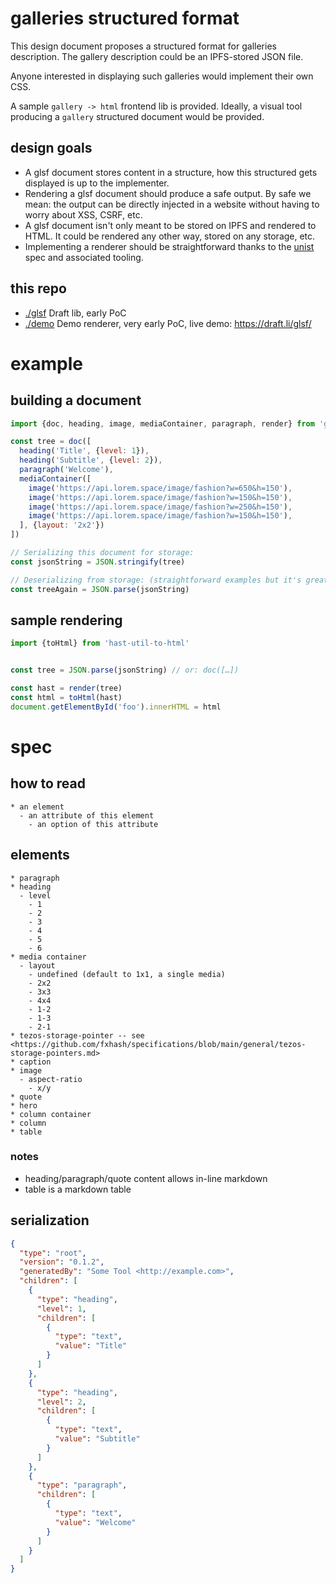 # **g**a**l**leries **s**tructured **f**ormat

This design document proposes a structured format for galleries description. The gallery description could be an IPFS-stored JSON file.

Anyone interested in displaying such galleries would implement their own CSS. 

A sample `gallery -> html` frontend lib is provided.
Ideally, a visual tool producing a `gallery` structured document would be provided.

## design goals

* A glsf document stores content in a structure, how this structured gets displayed is up to the implementer.
* Rendering a glsf document should produce a safe output. By safe we mean: the output can be directly injected in a website without having to worry about XSS, CSRF, etc.
* A glsf document isn't only meant to be stored on IPFS and rendered to HTML. It could be rendered any other way, stored on any storage, etc.
* Implementing a renderer should be straightforward thanks to the [unist](https://github.com/syntax-tree/unist) spec and associated tooling.

## this repo

* [./glsf](./glsf) Draft lib, early PoC
* [./demo](./demo) Demo renderer, very early PoC, live demo: <https://draft.li/glsf/>

# example

## building a document

```js
import {doc, heading, image, mediaContainer, paragraph, render} from 'glsf'

const tree = doc([
  heading('Title', {level: 1}),
  heading('Subtitle', {level: 2}),
  paragraph('Welcome'),
  mediaContainer([
    image('https://api.lorem.space/image/fashion?w=650&h=150'),
    image('https://api.lorem.space/image/fashion?w=150&h=150'),
    image('https://api.lorem.space/image/fashion?w=250&h=150'),
    image('https://api.lorem.space/image/fashion?w=150&h=150'),
  ], {layout: '2x2'})
])

// Serializing this document for storage:
const jsonString = JSON.stringify(tree)

// Deserializing from storage: (straightforward examples but it's great to have easy de/serialization)
const treeAgain = JSON.parse(jsonString)
```

## sample rendering

```js
import {toHtml} from 'hast-util-to-html'


const tree = JSON.parse(jsonString) // or: doc([…])

const hast = render(tree)
const html = toHtml(hast)
document.getElementById('foo').innerHTML = html
```


# spec
## how to read

```
* an element
  - an attribute of this element
    - an option of this attribute
```

## elements

```
* paragraph
* heading
  - level
    - 1
    - 2
    - 3
    - 4
    - 5
    - 6
* media container
  - layout
    - undefined (default to 1x1, a single media)
    - 2x2
    - 3x3
    - 4x4
    - 1-2
    - 1-3
    - 2-1
* tezos-storage-pointer -- see <https://github.com/fxhash/specifications/blob/main/general/tezos-storage-pointers.md>
* caption
* image
  - aspect-ratio
    - x/y
* quote
* hero
* column container
* column
* table
```

### notes
* heading/paragraph/quote content allows in-line markdown
* table is a markdown table

## serialization

```json
{
  "type": "root",
  "version": "0.1.2",
  "generatedBy": "Some Tool <http://example.com>",
  "children": [
    {
      "type": "heading",
      "level": 1,
      "children": [
        {
          "type": "text",
          "value": "Title"
        }
      ]
    },
    {
      "type": "heading",
      "level": 2,
      "children": [
        {
          "type": "text",
          "value": "Subtitle"
        }
      ]
    },
    {
      "type": "paragraph",
      "children": [
        {
          "type": "text",
          "value": "Welcome"
        }
      ]
    }
  ]
}
```
